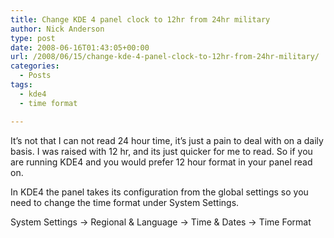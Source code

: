 ```yaml
---
title: Change KDE 4 panel clock to 12hr from 24hr military
author: Nick Anderson
type: post
date: 2008-06-16T01:43:05+00:00
url: /2008/06/15/change-kde-4-panel-clock-to-12hr-from-24hr-military/
categories:
  - Posts
tags:
  - kde4
  - time format

---
```

It&#8217;s not that I can not read 24 hour time, it&#8217;s just a pain to deal with on a daily basis. I was raised with 12 hr, and its just quicker for me to read. So if you are running KDE4 and you would prefer 12 hour format in your panel read on.<!--more-->

In KDE4 the panel takes its configuration from the global settings so you need to change the time format under System Settings.

System Settings -> Regional &#038; Language -> Time &#038; Dates -> Time Format